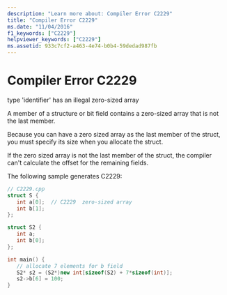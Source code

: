 ```yaml
---
description: "Learn more about: Compiler Error C2229"
title: "Compiler Error C2229"
ms.date: "11/04/2016"
f1_keywords: ["C2229"]
helpviewer_keywords: ["C2229"]
ms.assetid: 933c7cf2-a463-4e74-b0b4-59dedad987fb
---
```

# Compiler Error C2229

type 'identifier' has an illegal zero-sized array

A member of a structure or bit field contains a zero-sized array that is not the last member.

Because you can have a zero sized array as the last member of the struct, you must specify its size when you allocate the struct.

If the zero sized array is not the last member of the struct, the compiler can't calculate the offset for the remaining fields.

The following sample generates C2229:

```cpp
// C2229.cpp
struct S {
   int a[0];  // C2229  zero-sized array
   int b[1];
};

struct S2 {
   int a;
   int b[0];
};

int main() {
   // allocate 7 elements for b field
   S2* s2 = (S2*)new int[sizeof(S2) + 7*sizeof(int)];
   s2->b[6] = 100;
}
```
